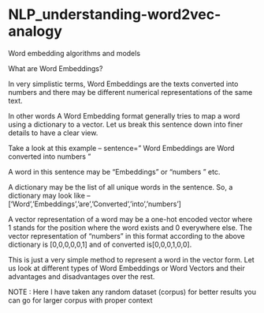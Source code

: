 # NLP_understanding-word2vec-analogy
 Word embedding algorithms and models 

 What are Word Embeddings?
 
 In very simplistic terms, Word Embeddings are the texts converted into numbers and there may be different numerical representations of the same text. 
 
 In other words
 A Word Embedding format generally tries to map a word using a dictionary to a vector. Let us break this sentence down into finer details to have a clear view.
 
 
 Take a look at this example – sentence=” Word Embeddings are Word converted into numbers ”

A word in this sentence may be “Embeddings” or “numbers ” etc.

A dictionary may be the list of all unique words in the sentence. So, a dictionary may look like – [‘Word’,’Embeddings’,’are’,’Converted’,’into’,’numbers’]

A vector representation of a word may be a one-hot encoded vector where 1 stands for the position where the word exists and 0 everywhere else. The vector representation of “numbers” in this format according to the above dictionary is [0,0,0,0,0,1] and of converted is[0,0,0,1,0,0].

This is just a very simple method to represent a word in the vector form. Let us look at different types of Word Embeddings or Word Vectors and their advantages and disadvantages over the rest.
 
 
 
 
 NOTE : Here I have taken  any random dataset (corpus) for better results you can go for larger corpus with proper context 
